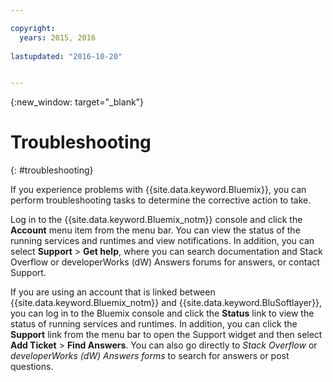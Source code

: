 ```yaml
---

copyright:
  years: 2015, 2016
  
lastupdated: "2016-10-20"


---
```



{:new_window: target="_blank"}



# Troubleshooting
{: #troubleshooting}


If you experience problems with {{site.data.keyword.Bluemix}}, you can perform troubleshooting tasks to determine the corrective action to take.

Log in to the {{site.data.keyword.Bluemix_notm}} console and click the **Account** menu item from the menu bar. You can view the status of the running services and runtimes and view notifications. In addition, you can select **Support** &gt; **Get help**, where you can search documentation and Stack Overflow or developerWorks (dW) Answers forums for answers, or contact Support.


If you are using an account that is linked between {{site.data.keyword.Bluemix_notm}} and {{site.data.keyword.BluSoftlayer}}, you can log in to the Bluemix console and click the **Status** link to view the status of running services and runtimes. In addition, you can click the **Support** link from the menu bar to open the Support widget and then select **Add Ticket** &gt; **Find Answers**. You can also go directly to *Stack Overflow* or *developerWorks (dW) Answers forms* to search for answers or post questions.
